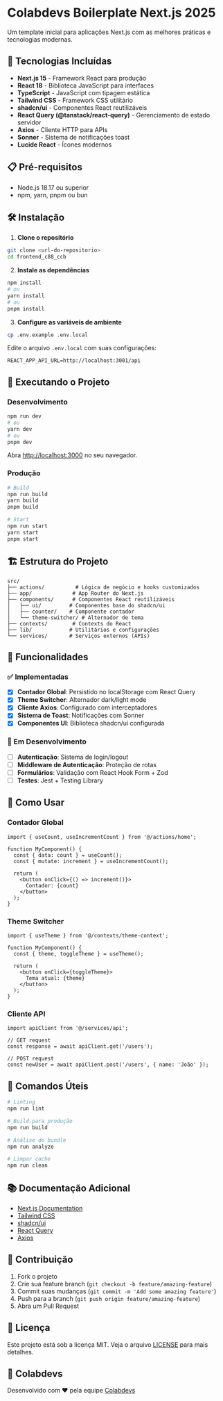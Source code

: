 # Colabdevs Boilerplate Next.js 2025

Um template inicial para aplicações Next.js com as melhores práticas e tecnologias modernas.

## 🚀 Tecnologias Incluídas

- **Next.js 15** - Framework React para produção
- **React 18** - Biblioteca JavaScript para interfaces
- **TypeScript** - JavaScript com tipagem estática
- **Tailwind CSS** - Framework CSS utilitário
- **shadcn/ui** - Componentes React reutilizáveis
- **React Query (@tanstack/react-query)** - Gerenciamento de estado servidor
- **Axios** - Cliente HTTP para APIs
- **Sonner** - Sistema de notificações toast
- **Lucide React** - Ícones modernos

## 📋 Pré-requisitos

- Node.js 18.17 ou superior
- npm, yarn, pnpm ou bun

## 🛠️ Instalação

1. **Clone o repositório**
```bash
git clone <url-do-repositorio>
cd frontend_c88_ccb
```

2. **Instale as dependências**
```bash
npm install
# ou
yarn install
# ou
pnpm install
```

3. **Configure as variáveis de ambiente**
```bash
cp .env.example .env.local
```

Edite o arquivo `.env.local` com suas configurações:
```env
REACT_APP_API_URL=http://localhost:3001/api
```

## 🚀 Executando o Projeto

### Desenvolvimento
```bash
npm run dev
# ou
yarn dev
# ou
pnpm dev
```

Abra [http://localhost:3000](http://localhost:3000) no seu navegador.

### Produção
```bash
# Build
npm run build
yarn build
pnpm build

# Start
npm run start
yarn start
pnpm start
```

## 🏗️ Estrutura do Projeto

```
src/
├── actions/          # Lógica de negócio e hooks customizados
├── app/             # App Router do Next.js
├── components/      # Componentes React reutilizáveis
│   ├── ui/         # Componentes base do shadcn/ui
│   ├── counter/    # Componente contador
│   └── theme-switcher/ # Alternador de tema
├── contexts/        # Contexts do React
├── lib/            # Utilitários e configurações
└── services/       # Serviços externos (APIs)
```

## 🎨 Funcionalidades

### ✅ Implementadas

- [x] **Contador Global**: Persistido no localStorage com React Query
- [x] **Theme Switcher**: Alternador dark/light mode
- [x] **Cliente Axios**: Configurado com interceptadores
- [x] **Sistema de Toast**: Notificações com Sonner
- [x] **Componentes UI**: Biblioteca shadcn/ui configurada

### 🔄 Em Desenvolvimento

- [ ] **Autenticação**: Sistema de login/logout
- [ ] **Middleware de Autenticação**: Proteção de rotas
- [ ] **Formulários**: Validação com React Hook Form + Zod
- [ ] **Testes**: Jest + Testing Library

## 🎯 Como Usar

### Contador Global
```tsx
import { useCount, useIncrementCount } from '@/actions/home';

function MyComponent() {
  const { data: count } = useCount();
  const { mutate: increment } = useIncrementCount();
  
  return (
    <button onClick={() => increment()}>
      Contador: {count}
    </button>
  );
}
```

### Theme Switcher
```tsx
import { useTheme } from '@/contexts/theme-context';

function MyComponent() {
  const { theme, toggleTheme } = useTheme();
  
  return (
    <button onClick={toggleTheme}>
      Tema atual: {theme}
    </button>
  );
}
```

### Cliente API
```tsx
import apiClient from '@/services/api';

// GET request
const response = await apiClient.get('/users');

// POST request
const newUser = await apiClient.post('/users', { name: 'João' });
```

## 🔧 Comandos Úteis

```bash
# Linting
npm run lint

# Build para produção
npm run build

# Análise do bundle
npm run analyze

# Limpar cache
npm run clean
```

## 📚 Documentação Adicional

- [Next.js Documentation](https://nextjs.org/docs)
- [Tailwind CSS](https://tailwindcss.com/docs)
- [shadcn/ui](https://ui.shadcn.com)
- [React Query](https://tanstack.com/query/latest)
- [Axios](https://axios-http.com/docs/intro)

## 🤝 Contribuição

1. Fork o projeto
2. Crie sua feature branch (`git checkout -b feature/amazing-feature`)
3. Commit suas mudanças (`git commit -m 'Add some amazing feature'`)
4. Push para a branch (`git push origin feature/amazing-feature`)
5. Abra um Pull Request

## 📄 Licença

Este projeto está sob a licença MIT. Veja o arquivo [LICENSE](LICENSE) para mais detalhes.

## 🏢 Colabdevs

Desenvolvido com ❤️ pela equipe [Colabdevs](https://colabdevs.com)
